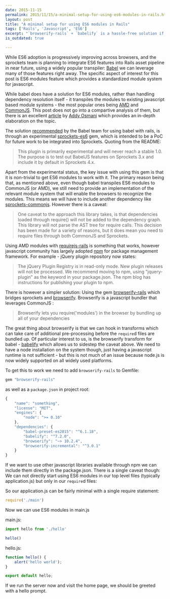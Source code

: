```yaml
---
date: 2015-11-15
permalink: 2015/11/15/a-minimal-setup-for-using-es6-modules-in-rails.html
layout: post
title: "A minimal setup for using ES6 modules in Rails"
tags: ['Rails', 'Javascript', 'ES6']
excerpt: "`browserify-rails` + `babelify` is a hassle-free solution if you are planning to use ES6 modules with sprockets, compared to the officially recommended `sprockets-es6`."
is_outdated: true

---
```


While ES6 adoption is progressively improving across browsers, and the sprockets team is planning to integrate ES6 features into Rails asset pipeline in near future, using a widely popular transpiler: [Babel](https://babeljs.io) we can leverage many of those features right away. The specific aspect of interest for this post is ES6 modules feature which provides a standardized module system for javascript.

While babel does have a solution for ES6 modules, rather than handling dependency resolution itself - it transpiles the modules to existing javascript based module systems - the most popular ones being [AMD](https://github.com/amdjs) and [CommonJS](https://commonjs.org). This post does not go into a compartive analysis of them, but there is an excellent [article](addyosmani.com/writing-modular-js/) by [Addy Osmani](https://twitter.com/addyosmani) which provides an in-depth elaboration on the topic.

The solution [recommended](https://babeljs.io/docs/setup/#rails) by the Babel team for using babel with rails, is through an experimental [sprockets-es6](https://github.com/TannerRogalsky/sprockets-es6) gem, which is intended to be a PoC for future work to be integrated into Sprockets. Quoting from the README:

> This plugin is primarily experimental and will never reach a stable 1.0. The purpose is to test out BabelJS features on Sprockets 3.x and include it by default in Sprockets 4.x.

Apart from the experimental status, the key issue with using this gem is that it is non-trivial to get ES6 modules to work with it. The primary reason being that, as mentioned above, even though babel transpiles ES6 modules to CommonJS (or AMD), we still need to provide an implementation of the relevant module system that will enable the browsers to recognize the modules. This means we will have to include another dependency like [sprockets-commonjs](https://github.com/maccman/sprockets-commonjs). However there is a caveat:

> One caveat to the approach this library takes, is that dependencies loaded through require() will not be added to the dependency graph. This library will not parse the AST tree for require calls. This decision has been made for a variety of reasons, but it does mean you need to require files through both CommonJS and Sprockets.

Using AMD modules with [requirejs-rails](https://github.com/jwhitley/requirejs-rails) is something that works, however javascript community has largely adopted [npm](https://npmjs.com) for package management framework. For example - jQuery plugin repository now states:

> The jQuery Plugin Registry is in read-only mode.
> New plugin releases will not be processed.
> We recommend moving to npm, using "jquery-plugin" as the keyword in your package.json. The npm blog has instructions for publishing your plugin to npm.

There is however a simpler solution: Using the gem [browserify-rails](https://github.com/browserify-rails/browserify-rails) which bridges sprockets and [browserify](http://browserify.org/). Browserify is a javascript bundler that leverages CommonJS :

> Browserify lets you require('modules') in the browser by bundling up all of your dependencies

The great thing about browserify is that we can hook in transforms which can take care of additional pre-processing before the `require`d files are bundled up. Of particular interest to us, is the browserify transform for babel - [babelify](https://github.com/babel/babelify) which allows us to  sidestep the caveat above. We need to have a node installation on the system though, just having a javascript runtime is not sufficient - but this is not much of an issue because node.js is now widely supported on all widely used platforms.

To get this to work we need to add `browserify-rails` to Gemfile:

```ruby
gem "browserify-rails"
```

as well as a `package.json` in project root:


```javascript
{
    "name": "something",
    "license": "MIT",
    "engines": {
        "node": ">= 0.10"
    },
    "dependencies": {
        "babel-preset-es2015": "^6.1.18",
        "babelify": "^7.2.0",
        "browserify": "~> 10.2.4",
        "browserify-incremental": "^3.0.1"
    }
}
```

If we want to use other javascript libraries available through npm we can include them directly in the package.json. There is a single caveat though: We can not directly start using ES6 modules in our top level files (typically application.js) but only in our `require`d files:

So our application.js can be fairly minimal with a single require statement:

```javascript
require('./main')
```

Now we can use ES6 modules in main.js

main.js:

```javascript
import hello from './hello'

hello()
```

hello.js:

```javascript
function hello() {
    alert('hello world');
}

export default hello;
```

If we run the server now and visit the home page, we should be greeted with a hello prompt.
